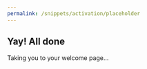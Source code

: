 ```yaml
---
permalink: /snippets/activation/placeholder
---
```

## Yay! All done
Taking you to your welcome page...
